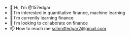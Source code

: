 - 👋 Hi, I’m @157edgar
- 👀 I’m interested in quantitative finance, machine learning
- 🌱 I’m currently learning finance
- 💞️ I’m looking to collaborate on finance
- 📫 How to reach me schmittedgar2@gmail.com

<!---
157edgar/157edgar is a ✨ special ✨ repository because its `README.md` (this file) appears on your GitHub profile.
You can click the Preview link to take a look at your changes.
--->
